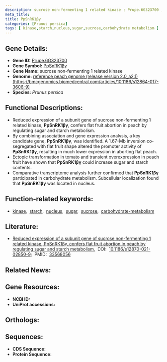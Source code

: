 ```yaml
---
description: sucrose non-fermenting 1 related kinase ; Prupe.6G323700 ; Prunus persica
meta_title:
title: PpSnRK1βγ
categories: [Prunus persica]
tags: [ kinase,starch,nucleus,sugar,sucrose,carbohydrate metabolism ]
---
```


## Gene Details:
- **Gene ID:** [Prupe.6G323700]()
- **Gene Symbol:** <u>PpSnRK1βγ</u>
- **Gene Name:** sucrose non-fermenting 1 related kinase
- **Genome:** [reference peach genome (release version 2.0_a2.1)(https://bmcgenomics.biomedcentral.com/articles/10.1186/s12864-017-3606-9)]()
- **Species:** *Prunus persica*

## Functional Descriptions:
   - Reduced expression of a subunit gene of sucrose non-fermenting 1 related kinase, **PpSnRK1βγ**, confers flat fruit abortion in peach by regulating sugar and starch metabolism.
   - By combining association and gene expression analysis, a key candidate gene, **PpSnRK1βγ**, was identified. A 1.67-Mb inversion co-segregated with flat fruit shape altered the promoter activity of **PpSnRK1βγ**, resulting in much lower expression in aborting flat peach.
   - Ectopic transformation in tomato and transient overexpression in peach fruit have shown that **PpSnRK1βγ** could increase sugar and starch contents.
   - Comparative transcriptome analysis further confirmed that **PpSnRK1βγ** participated in carbohydrate metabolism. Subcellular localization found that **PpSnRK1βγ** was located in nucleus.

## Function-related keywords:
   - [kinase](/tags/kinase/),&nbsp;&nbsp;[starch](/tags/starch/),&nbsp;&nbsp;[nucleus](/tags/nucleus/),&nbsp;&nbsp;[sugar](/tags/sugar/),&nbsp;&nbsp;[sucrose](/tags/sucrose/),&nbsp;&nbsp;[carbohydrate-metabolism](/tags/carbohydrate-metabolism/)

## Literature:
   - [Reduced expression of a subunit gene of sucrose non-fermenting 1 related kinase, PpSnRK1βγ, confers flat fruit abortion in peach by regulating sugar and starch metabolism.](https://doi.org/10.1186/s12870-021-02850-9)&nbsp;&nbsp;DOI:&nbsp;&nbsp;[10.1186/s12870-021-02850-9](https://doi.org/10.1186/s12870-021-02850-9);&nbsp;&nbsp;PMID:&nbsp;&nbsp;[33568056](https://pubmed.ncbi.nlm.nih.gov/33568056/)

## Related News:

## Gene Resources:
- **NCBI ID:**  [](https://www.ncbi.nlm.nih.gov/gene/?term=)
- **UniProt accessions:**  [](https://www.uniprot.org/uniprotkb//entry)

## Orthologs:

## Sequences:
- **CDS Sequence:**
- **Protein Sequence:**
